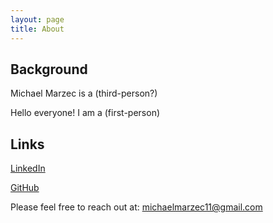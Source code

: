 ```yaml
---
layout: page
title: About
---
```


<!-- <p class="message"> -->
  <!-- Hey there! This page is included as an example. Feel free to customize it for your own use upon downloading. Carry on! -->
<!-- </p> -->


## Background

Michael Marzec is a (third-person?)

Hello everyone! I am a (first-person)

## Links

[LinkedIn](https://www.linkedin.com/in/michael-marzec-16a59294)

[GitHub](https://github.com/michaelmarzec)

<!-- * Built for [Jekyll](https://jekyllrb.com) -->
<!-- * Developed on GitHub and hosted for free on [GitHub Pages](https://pages.github.com) -->
<!-- * Coded with [Atom](https://atom.io) -->

<!-- Have questions or suggestions? Feel free to [open an issue on GitHub](https://github.com/poole/issues/new) or [ask me on Twitter](https://twitter.com/mdo). -->

Please feel free to reach out at: michaelmarzec11@gmail.com
